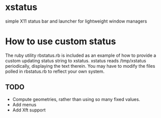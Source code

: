 # xstatus
simple X11 status bar and launcher for lightweight window managers

# How to use custom status
The ruby utility rbstatus.rb is included as an example of how to provide
a custom updating status string to xstatus.  xstatus reads /tmp/xstatus
periodically, displaying the text therein.  You may have to modify the
files polled in rbstatus.rb to reflect your own system.  

## TODO
* Compute geometries, rather than using so many fixed values.
* Add menus
* Add Xft support

